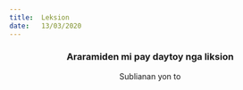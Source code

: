 ```yaml
---
title:  Leksion
date:   13/03/2020
---
```


### <center>Araramiden mi pay daytoy nga liksion</center>
<center>Sublianan yon to</center>